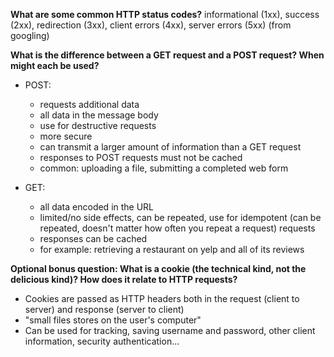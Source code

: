 **What are some common HTTP status codes?**
 informational (1xx), success (2xx), redirection (3xx), client errors (4xx), server errors (5xx) (from googling)

**What is the difference between a GET request and a POST request? When might each be used?**

 - POST:
   - requests additional data
   -  all data in the message body
   - use for destructive requests
   - more secure
   - can transmit a larger amount of information than a GET request
   - responses to POST requests must not be cached
   - common: uploading a file, submitting a completed web form

 - GET:
   - all data encoded in the URL
   - limited/no side effects, can be repeated, use for idempotent (can be repeated, doesn't matter how often you repeat a request) requests
   - responses can be cached
   - for example: retrieving a restaurant on yelp and all of its reviews

**Optional bonus question: What is a cookie (the technical kind, not the delicious kind)? How does it relate to HTTP requests?**

 - Cookies are passed as HTTP headers both in the request (client to server) and response (server to client)
 - "small files stores on the user's computer"
 - Can be used for tracking, saving username and password, other client information, security authentication...

